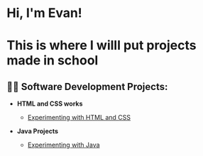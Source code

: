 <h1>Hi, I'm Evan! </h1>

<h1> This is where I willl put projects made in school</h1>

<h2>👨‍💻 Software Development Projects:</h2>

- <b>HTML and CSS works</b>
  - [Experimenting with HTML and CSS](https://github.com/EvanDreyer/HtmlCss-projects)
  
- <b>Java Projects</b>
  - [Experimenting with Java](https://github.com/EvanDreyer/Java-Projects)
   <!--
- <b>PowerShell</b>
  - [Windows EventLog: Failed RDP Logins Source IP to full GeoData Conversion](https://github.com/joshmadakor1/Sentinel-Lab)
  - [JWipe (Disk Wiping Utility)](https://github.com/joshmadakor1/Jwipe.PowerShell)
  - [Active Directory Bulk User Creation](https://github.com/joshmadakor1/AD_PS)
  - [FIM (File Integrity Monitor)](https://github.com/joshmadakor1/PowerShell-Integrity-FIM)
- <b>C# (.NET Desktop Applications)</b>
  - [Ransomware Proof of Concept (Encrypter)](https://github.com/joshmadakor1/EncrypterPOC)
  - [Ransomware Proof of Concept (Decrypter)](https://github.com/joshmadakor1/DecrypterPOC)
  - [Keylogger with Email Capability](https://github.com/joshmadakor1/Key-Logger-With-Email)
- <b>Python</b>
  - [Package Delivery Application (Datastructures and Algorithms Demo)](https://github.com/joshmadakor1/Package-Delivery-Pathfinding-Algorithm)
  - --> 
<h2> Connect with me:</h2>
 <a href="https://www.linkedin.com/in/evan-dreyer-8a3b76281">LinkedIn



